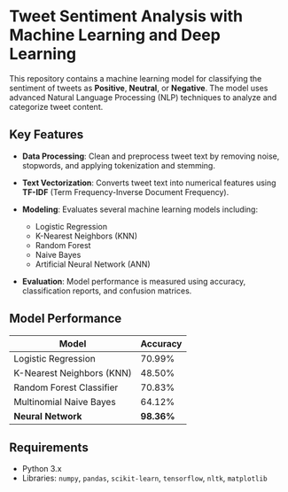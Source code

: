 # Tweet Sentiment Analysis with Machine Learning and Deep Learning

This repository contains a machine learning model for classifying the sentiment of tweets as **Positive**, **Neutral**, or **Negative**. The model uses advanced Natural Language Processing (NLP) techniques to analyze and categorize tweet content.

## Key Features

- **Data Processing**: Clean and preprocess tweet text by removing noise, stopwords, and applying tokenization and stemming.
- **Text Vectorization**: Converts tweet text into numerical features using **TF-IDF** (Term Frequency-Inverse Document Frequency).
- **Modeling**: Evaluates several machine learning models including:
  - Logistic Regression
  - K-Nearest Neighbors (KNN)
  - Random Forest
  - Naive Bayes
  - Artificial Neural Network (ANN)
  
- **Evaluation**: Model performance is measured using accuracy, classification reports, and confusion matrices.

## Model Performance

| **Model**                  | **Accuracy** |
|----------------------------|--------------|
| Logistic Regression         | 70.99%       |
| K-Nearest Neighbors (KNN)   | 48.50%       |
| Random Forest Classifier    | 70.83%       |
| Multinomial Naive Bayes     | 64.12%       |
| **Neural Network**          | **98.36%**   |

## Requirements

- Python 3.x
- Libraries: `numpy`, `pandas`, `scikit-learn`, `tensorflow`, `nltk`, `matplotlib`
